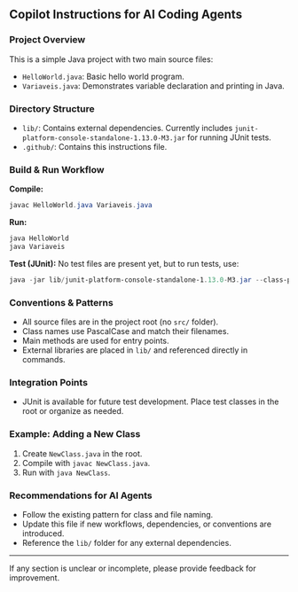 ## Copilot Instructions for AI Coding Agents

### Project Overview
This is a simple Java project with two main source files:
- `HelloWorld.java`: Basic hello world program.
- `Variaveis.java`: Demonstrates variable declaration and printing in Java.

### Directory Structure
- `lib/`: Contains external dependencies. Currently includes `junit-platform-console-standalone-1.13.0-M3.jar` for running JUnit tests.
- `.github/`: Contains this instructions file.

### Build & Run Workflow
**Compile:**
```powershell
javac HelloWorld.java Variaveis.java
```
**Run:**
```powershell
java HelloWorld
java Variaveis
```
**Test (JUnit):**
No test files are present yet, but to run tests, use:
```powershell
java -jar lib/junit-platform-console-standalone-1.13.0-M3.jar --class-path . --scan-class-path
```

### Conventions & Patterns
- All source files are in the project root (no `src/` folder).
- Class names use PascalCase and match their filenames.
- Main methods are used for entry points.
- External libraries are placed in `lib/` and referenced directly in commands.

### Integration Points
- JUnit is available for future test development. Place test classes in the root or organize as needed.

### Example: Adding a New Class
1. Create `NewClass.java` in the root.
2. Compile with `javac NewClass.java`.
3. Run with `java NewClass`.

### Recommendations for AI Agents
- Follow the existing pattern for class and file naming.
- Update this file if new workflows, dependencies, or conventions are introduced.
- Reference the `lib/` folder for any external dependencies.

---
If any section is unclear or incomplete, please provide feedback for improvement.
